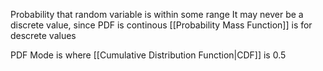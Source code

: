Probability that random variable is within some range
It may never be a discrete value, since PDF is continous
[[Probability Mass Function]] is for descrete values

PDF Mode is where [[Cumulative Distribution Function|CDF]] is $0.5$
